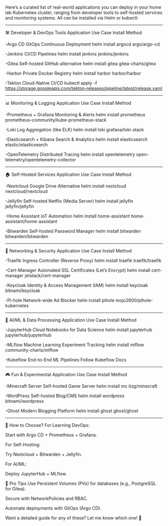 Here’s a curated list of real-world applications you can deploy in your home lab Kubernetes cluster, ranging from developer tools to self-hosted services and monitoring systems. All can be installed via Helm or kubectl:

---

🛠️ Developer & DevOps Tools
Application	Use Case	Install Method

-Argo CD	GitOps Continuous Deployment	helm install argocd argo/argo-cd

-Jenkins	CI/CD Pipelines	helm install jenkins jenkins/jenkins

-Gitea	Self-hosted GitHub alternative	helm install gitea gitea-charts/gitea

-Harbor	Private Docker Registry	helm install harbor harbor/harbor

-Tekton	Cloud-Native CI/CD	kubectl apply -f https://storage.googleapis.com/tekton-releases/pipeline/latest/release.yaml

---

📊 Monitoring & Logging
Application	Use Case	Install Method

-Prometheus + Grafana	Monitoring & Alerts	helm install prometheus prometheus-community/kube-prometheus-stack

-Loki	Log Aggregation (like ELK)	helm install loki grafana/loki-stack

-Elasticsearch + Kibana	Search & Analytics	helm install elasticsearch elastic/elasticsearch

-OpenTelemetry	Distributed Tracing	helm install opentelemetry open-telemetry/opentelemetry-collector

---
🏠 Self-Hosted Services
Application	Use Case	Install Method

-Nextcloud	Google Drive Alternative	helm install nextcloud nextcloud/nextcloud

-Jellyfin	Self-hosted Netflix (Media Server)	helm install jellyfin jellyfin/jellyfin

-Home Assistant	IoT Automation	helm install home-assistant home-assistant/home-assistant

-Bitwarden	Self-hosted Password Manager	helm install bitwarden bitwarden/bitwarden


---
📡 Networking & Security
Application	Use Case	Install Method

-Traefik	Ingress Controller (Reverse Proxy)	helm install traefik traefik/traefik

-Cert-Manager	Automated SSL Certificates (Let’s Encrypt)	helm install cert-manager jetstack/cert-manager

-Keycloak	Identity & Access Management (IAM)	helm install keycloak bitnami/keycloak

-Pi-hole	Network-wide Ad Blocker	helm install pihole mojo2600/pihole-kubernetes

---
🤖 AI/ML & Data Processing
Application	Use Case	Install Method

-JupyterHub	Cloud Notebooks for Data Science	helm install jupyterhub jupyterhub/jupyterhub

-MLflow	Machine Learning Experiment Tracking	helm install mlflow community-charts/mlflow

-Kubeflow	End-to-End ML Pipelines	Follow Kubeflow Docs

---
🎮 Fun & Experimental
Application	Use Case	Install Method

-Minecraft Server	Self-hosted Game Server	helm install mc itzg/minecraft

-WordPress	Self-hosted Blog/CMS	helm install wordpress bitnami/wordpress

-Ghost	Modern Blogging Platform	helm install ghost ghost/ghost

---
🚀 How to Choose?
For Learning DevOps:

Start with Argo CD + Prometheus + Grafana.

For Self-Hosting:

Try Nextcloud + Bitwarden + Jellyfin.

For AI/ML:

Deploy JupyterHub + MLflow.

📌 Pro Tips
Use Persistent Volumes (PVs) for databases (e.g., PostgreSQL for Gitea).

Secure with NetworkPolicies and RBAC.

Automate deployments with GitOps (Argo CD).

Want a detailed guide for any of these? Let me know which one! 🎯

